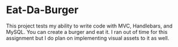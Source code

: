 # Eat-Da-Burger
This project tests my ability to write code with MVC, Handlebars, and MySQL. You can create a burger and eat it. I ran out of time for this assignment but I do plan on implementing visual assets to it as well.